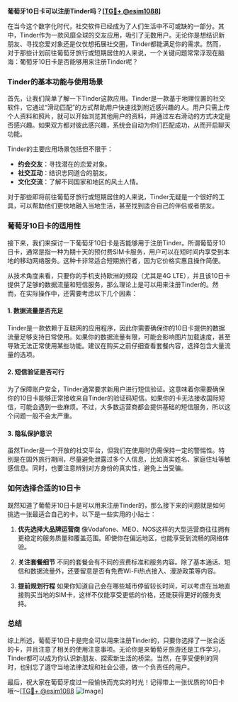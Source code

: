 **葡萄牙10日卡可以注册Tinder吗？[[TG💪+ @esim1088](https://t.me/s/esim1088)]**

在当今这个数字化时代，社交软件已经成为了人们生活中不可或缺的一部分。其中，Tinder作为一款风靡全球的交友应用，吸引了无数用户。无论你是想结识新朋友、寻找恋爱对象还是仅仅想拓展社交圈，Tinder都能满足你的需求。然而，对于那些计划前往葡萄牙旅行或短期居住的人来说，一个关键问题常常浮现在脑海：葡萄牙10日卡是否能够用来注册Tinder呢？

### Tinder的基本功能与使用场景

首先，让我们简单了解一下Tinder这款应用。Tinder是一款基于地理位置的社交软件，它通过“滑动匹配”的方式帮助用户快速找到附近感兴趣的人。用户只需上传个人资料和照片，就可以开始浏览其他用户的资料，并通过左右滑动的方式决定是否感兴趣。如果双方都对彼此感兴趣，系统会自动为你们匹配成功，从而开启聊天功能。

Tinder的主要应用场景包括但不限于：
- **约会交友**：寻找潜在的恋爱对象。
- **社交互动**：结识志同道合的朋友。
- **文化交流**：了解不同国家和地区的风土人情。

对于那些即将前往葡萄牙旅行或短期居住的人来说，Tinder无疑是一个很好的工具，可以帮助他们更快地融入当地生活，甚至找到适合自己的伴侣或者朋友。

### 葡萄牙10日卡的适用性

接下来，我们来探讨一下葡萄牙10日卡是否能够用于注册Tinder。所谓葡萄牙10日卡，通常是指一种为期十天的预付费SIM卡服务，用户可以在短时间内享受到本地的移动网络服务。这种卡非常适合短期旅行者，因为它价格实惠且操作简便。

从技术角度来看，只要你的手机支持欧洲的频段（尤其是4G LTE），并且该10日卡提供了足够的数据流量和短信服务，那么理论上是可以用来注册Tinder的。然而，在实际操作中，还需要考虑以下几个因素：

#### 1. 数据流量是否充足
Tinder是一款依赖于互联网的应用程序，因此你需要确保你的10日卡提供的数据流量足够支持日常使用。如果你的数据流量有限，可能会影响图片加载速度，甚至导致无法正常使用某些功能。建议在购买之前仔细查看套餐内容，选择包含大量流量的选项。

#### 2. 短信验证是否可行
为了保障账户安全，Tinder通常要求新用户进行短信验证。这意味着你需要确保你的10日卡能够正常接收来自Tinder的验证码短信。如果你的卡无法接收国际短信，可能会遇到一些麻烦。不过，大多数运营商都会提供基础的短信服务，所以这个问题一般不会太严重。

#### 3. 隐私保护意识
虽然Tinder是一个开放的社交平台，但我们在使用时仍需保持一定的警惕性。特别是在国外旅行期间，尽量避免泄露过多个人信息，比如真实姓名、家庭住址等敏感信息。同时，也要注意辨别对方身份的真实性，避免上当受骗。

### 如何选择合适的10日卡

既然知道了葡萄牙10日卡是可以用来注册Tinder的，那么接下来的问题就是如何挑选一张最适合自己的卡。以下是一些实用的小贴士：

1. **优先选择大品牌运营商**
   像Vodafone、MEO、NOS这样的大型运营商往往拥有更稳定的服务质量和覆盖范围。即使你在偏远地区，也能享受到流畅的网络体验。

2. **关注套餐细节**
   不同的套餐会有不同的资费标准和服务内容。除了基本通话、短信和数据流量外，还要留意是否有免费Wi-Fi热点接入、漫游政策等内容。

3. **提前规划行程**
   如果你知道自己会在哪些城市停留较长时间，可以考虑在当地直接购买当地的SIM卡，这样不仅能享受更低的价格，还能获得更好的服务支持。

### 总结

综上所述，葡萄牙10日卡是完全可以用来注册Tinder的，只要你选择了一张合适的卡，并且注意了相关的使用注意事项。无论你是来葡萄牙旅游还是工作学习，Tinder都可以成为你认识新朋友、探索新生活的桥梁。当然，在享受便利的同时，也别忘了遵守当地法律法规和社会公德，做一个负责任的用户。

最后，祝大家在葡萄牙度过一段愉快而充实的时光！记得带上一张优质的10日卡哦～[[TG💪+ @esim1088](https://t.me/s/esim1088) ![Image](https://i.postimg.cc/4NQfJmqS/Snipaste-2025-05-13-00-14-12.png)]